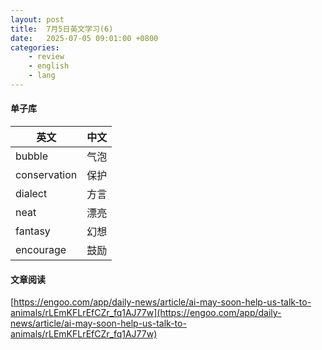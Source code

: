 ```yaml
---
layout: post
title:  7月5日英文学习(6)
date:   2025-07-05 09:01:00 +0800
categories: 
    - review
    - english
    - lang
---
```


#### 单子库

英文 | 中文
-- | --
bubble | 气泡
conservation | 保护
dialect | 方言
neat | 漂亮
fantasy | 幻想
encourage | 鼓励

#### 文章阅读

[https://engoo.com/app/daily-news/article/ai-may-soon-help-us-talk-to-animals/rLEmKFLrEfCZr_fq1AJ77w](https://engoo.com/app/daily-news/article/ai-may-soon-help-us-talk-to-animals/rLEmKFLrEfCZr_fq1AJ77w)